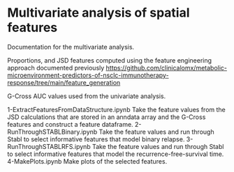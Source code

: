 # Multivariate analysis of spatial features

Documentation for the multivariate analysis.

Proportions, and JSD features computed using the feature engineering approach
documented previously https://github.com/clinicalomx/metabolic-microenvironment-predictors-of-nsclc-immunotherapy-response/tree/main/feature_generation

G-Cross AUC values used from the univariate analysis.

1-ExtractFeaturesFromDataStructure.ipynb
  Take the feature values from the JSD calculations that are stored in an anndata
  array and the G-Cross features and construct a feature dataframe.
2-RunThroughSTABLBinary.ipynb
  Take the feature values and run through Stabl to select informative features that
  model binary relapse.
3-RunThroughSTABLRFS.ipynb
  Take the feature values and run through Stabl to select informative features that
  model the recurrence-free-survival time.
4-MakePlots.ipynb
  Make plots of the selected features.